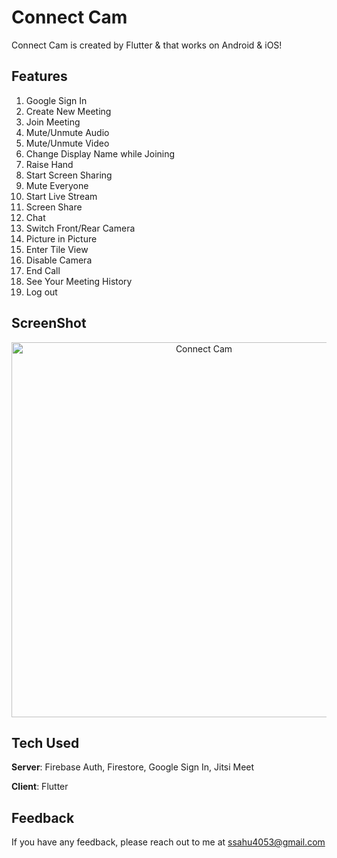 # Connect Cam

Connect Cam is created by Flutter & that works on Android & iOS!

## Features
1. Google Sign In
2. Create New Meeting
3. Join Meeting
4. Mute/Unmute Audio
5. Mute/Unmute Video
6. Change Display Name while Joining
7. Raise Hand
8. Start Screen Sharing
9. Mute Everyone
10. Start Live Stream
11. Screen Share
12. Chat
13. Switch Front/Rear Camera
14. Picture in Picture
15. Enter Tile View
16. Disable Camera
17. End Call
18. See Your Meeting History
19. Log out

## ScreenShot

<p align="center">
  <img width="600" src="https://github.com/RivaanRanawat/flutter-zoom-clone/blob/master/screenshot.png" alt="Connect Cam">
</p>

## Tech Used
**Server**: Firebase Auth, Firestore, Google Sign In, Jitsi Meet

**Client**: Flutter

## Feedback

If you have any feedback, please reach out to me at ssahu4053@gmail.com

